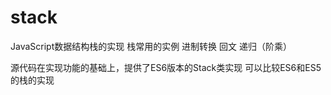 # stack

JavaScript数据结构栈的实现 
栈常用的实例
进制转换
回文
递归（阶乘）

源代码在实现功能的基础上，提供了ES6版本的Stack类实现
可以比较ES6和ES5的栈的实现
